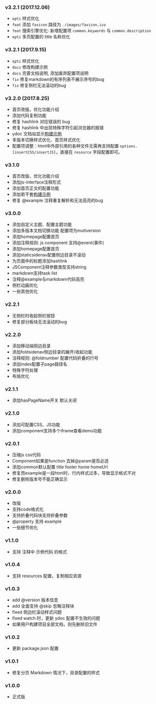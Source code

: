 ### v3.2.1 (2017.12.06)
* `opti` 样式优化
* `feat` 添加 `favicon` 路径为 `./images/favicon.ico`
* `feat` 搜索引擎优化: 新增配置项 `common.keywords` 与 `common.description`
* `opti` 多页配置的 title 名称优化

### v3.2.1 (2017.9.15)
* `opti` 样式优化
* `docs` 修改构建示例
* `docs` 完善文档说明, 添加废弃配置项说明
* `fix` 修复markdown的有序列表不展示序号的bug
* `fix` 修复侧栏无法滚动的bug

### v3.2.0 (2017.8.25)
* 首页改版，优化功能介绍
* 添加代码复制功能
* 修复 hashlink 对应错误的 bug
* 修复 hashlink 中出现特殊字符引起浏览器的报错
* ydoc 文档站显示[构建示例](https://ydoc.ymfe.org/demo/index.html)
* 多版本切换样式优化、首页样式优化
* 配置项调整：html中外部引用的各种文件无需再支持配置 ```options.[insertCSS/insertJS]```，直接在 ```resource``` 字段配置即可。

### v3.1.0
* 首页改版，优化功能介绍
* 添加js-interface注释形式
* 添加首页正文的配置功能
* 添加若干套[构建示例](https://github.com/YMFE/ydoc-demo)
* 修复 @example 注释重复解析和无法高亮的bug

### v3.0.0
* 添加自定义主题、配置主题功能
* 添加多版本文档切换功能 配置项为mutiversion
* 添加homepage配置首页
* 添加注释规则: js component 支持@event(事件)
* 添加homepage配置首页
* 添加staticsidenav配置侧边目录不滚动
* 为页面中的标题添加hashlink
* JSComponent注释参数类型支持string
* markdown支持task list
* 注释@example与markdown代码高亮
* 侧栏动画优化
* 一些其他优化

### v2.2.1
* 无侧栏时收起侧栏按钮
* 修复部分板块无法滚动的bug

### v2.2.0
* 添加移动端侧边目录
* 添加foldsidenav侧边目录的展开/收起功能
* 注释规则: @foldnumber 配置代码折叠的行号
* 添加index配置子page路径名
* 特殊字符处理
* 布局优化

### v2.1.1
* 添加hasPageName开关 默认关闭

### v2.1.0
* 添加可配置CSS、JS功能
* 添加component支持多个iframe查看demo功能

### v2.0.1
* 压缩js css代码
* Component如果是function 去掉@param是否必选
* 添加common默认配置 title footer home homeUrl
* 修复而example是一段html时，行内样式过多，导致显示格式不对
* 修复删除版本号不能正确显示

### v2.0.0
* 改版
* 支持code格式化
* 支持折叠代码块支持折叠参数
* @property 支持 example
* 一些细节优化

### v1.1.0

* 支持 注释中 示例代码 的格式

### v1.0.4

* 支持 resources 配置，复制相应资源

### v1.0.3

* add @version 版本信息
* add 全面支持 @skip 忽略注释块
* fixed 侧边栏滚动样式问题
* fixed watch 时，更新 ydoc 配置不生效的问题
* 如果用户构建项目全部文档，则先删除旧文件


### v1.0.2

* 更新 package.json 配置

### v1.0.1

* 修复分页 Markdown 情况下，目录配置的样式

### v1.0.0

* 正式版
